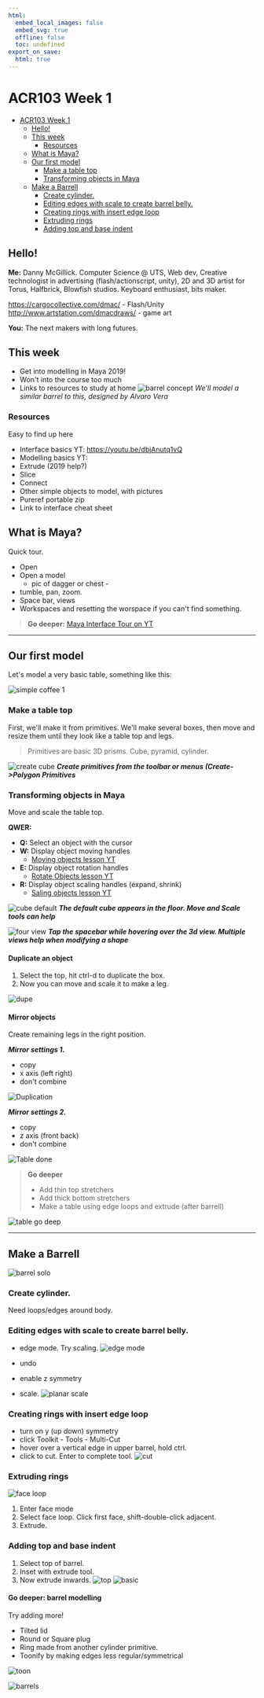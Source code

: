 ```yaml
---
html:
  embed_local_images: false
  embed_svg: true
  offline: false
  toc: undefined
export_on_save:
  html: true
---
```

# ACR103 Week 1


<!-- @import "[TOC]" {cmd="toc" depthFrom=1 depthTo=6 orderedList=false} -->

<!-- code_chunk_output -->

- [ACR103 Week 1](#acr103-week-1)
  - [Hello!](#hello)
  - [This week](#this-week)
    - [Resources](#resources)
  - [What is Maya?](#what-is-maya)
  - [Our first model](#our-first-model)
    - [Make a table top](#make-a-table-top)
    - [Transforming objects in Maya](#transforming-objects-in-maya)
  - [Make a Barrell](#make-a-barrell)
    - [Create cylinder.](#create-cylinder)
    - [Editing edges with scale to create barrel belly.](#editing-edges-with-scale-to-create-barrel-belly)
    - [Creating rings with insert edge loop](#creating-rings-with-insert-edge-loop)
    - [Extruding rings](#extruding-rings)
    - [Adding top and base indent](#adding-top-and-base-indent)

<!-- /code_chunk_output -->


## Hello!

**Me:** Danny McGillick. Computer Science @ UTS, Web dev, Creative technologist in advertising (flash/actionscript, unity), 2D and 3D artist for Torus, Halfbrick, Blowfish studios. Keyboard enthusiast, bits maker.

https://cargocollective.com/dmac/ - Flash/Unity 
http://www.artstation.com/dmacdraws/ - game art

**You:** The next makers with long futures.

## This week

* Get into modelling in Maya 2019!
* Won't into the course too much
* Links to resources to study at home
![barrel concept](assets/week1/barrel_simple_solo.jpg)
_We'll model a similar barrel to this, designed by Alvaro Vera_

### Resources

Easy to find up here

* Interface basics YT: https://youtu.be/dbjAnutq1vQ
* Modelling basics YT: 
* Extrude (2019 help?)
* Slice
* Connect
* Other simple objects to model, with pictures
* Pureref portable zip
* Link to interface cheat sheet

## What is Maya?

Quick tour.
* Open
* Open a model
  - pic of dagger or chest -
* tumble, pan, zoom.
* Space bar, views
* Workspaces and resetting the worspace if you can't find something.
  
> **Go deeper:** 
>  [Maya Interface Tour on YT](https://www.youtube.com/watch?v=okaC2_NxPYQ&list=PLD8E5717592CF5C26&index=10)

___

## Our first model

Let's model a very basic table, something like this:

![simple coffee 1](assets/week1/coffee_table_simple_01.jpg)

### Make a table top 
First, we'll make it from primitives. We'll make several boxes, then move and resize them until they look like a table top and legs.

> Primitives are basic 3D prisms. Cube, pyramid, cylinder.


![create cube](assets/week1/table_create_cube.png)
_**Create primitives from the toolbar or menus (Create->Polygon Primitives**_





### Transforming objects in Maya
Move and scale the table top.

**QWER:**
* **Q:** Select an object with the cursor
* **W:** Display object moving handles
  - [Moving objects lesson YT](https://www.youtube.com/watch?v=1n89UOtMI_Y&list=PLD8E5717592CF5C26&index=7)
* **E:** Display object rotation handles
  - [Rotate Objects lesson YT](https://www.youtube.com/watch?v=BvsN5GzxoHo&list=PLD8E5717592CF5C26&index=8)
* **R:** Display object scaling handles (expand, shrink)
  - [Saling objects lesson YT](https://www.youtube.com/watch?v=Kmuf2M9Nvp0&list=PLD8E5717592CF5C26&index=9)

![cube default](assets/week1/table_move_cube.png)
_**The default cube appears in the floor. Move and Scale tools can help**_

![four view](assets/week1/table_four_views.png)
_**Tap the spacebar while hovering over the 3d view. Multiple views help when modifying a shape**_

#### Duplicate an object

1) Select the top, hit ctrl-d to duplicate the box. 
2) Now you can move and scale it to make a leg.
   
![dupe](assets/week1/table_duplicate.png)

#### Mirror objects
Create remaining legs in the right position.

_**Mirror settings 1.**_
* copy
* x axis (left right)
* don't combine

![Duplication](assets/week1/table_mirror_options.png)

_**Mirror settings 2.**_
* copy
* z axis (front back)
* don't combine


![Table done](assets/week1/table_simple_done.png)

> **Go deeper**
> * Add thin top stretchers 
> * Add thick bottom stretchers
> * Make a table using edge loops and extrude (after barrell)

![table go deep](assets/week1/table_go_deeper.png)

---

## Make a Barrell

![barrel solo](assets/week1/barrel_simple_solo.jpg)

### Create cylinder.

Need loops/edges around body.

### Editing edges with scale to create barrel belly.
  - edge mode. Try scaling.
  ![edge mode](assets/week1/barrel_maya_edge_select.png)

  - undo
  - enable z symmetry
  - scale.
  ![planar scale](assets/week1/barrel_maya_scale_belly.png)

### Creating rings with insert edge loop

  - turn on y (up down) symmetry
  - click Toolkit - Tools - Multi-Cut
  - hover over a vertical edge in upper barrel, hold ctrl.
  - click to cut. Enter to complete tool.
  ![cut](assets/week1/barrel_maya_multi-cut.png)
  
### Extruding rings

![face loop](assets/week1/barrel_maya_loop_faces.png)

1. Enter face mode
2. Select face loop. Click first face, shift-double-click adjacent. 
3. Extrude.

### Adding top and base indent

1. Select top of barrel. 
2. Inset with extrude tool.
3. Now extrude inwards.
![top](assets/week1/barrel_maya_top.png)
![basic](assets/week1/barrel_maya_done.png)

#### Go deeper: barrel modelling

Try adding more!
- Tilted lid
- Round or Square plug
- Ring made from another cylinder primitive.
- Toonify by making edges less regular/symmetrical

![toon](assets/week1/barrel_maya_toon.png)

![barrels](assets/week1/barrels_simple.jpg)